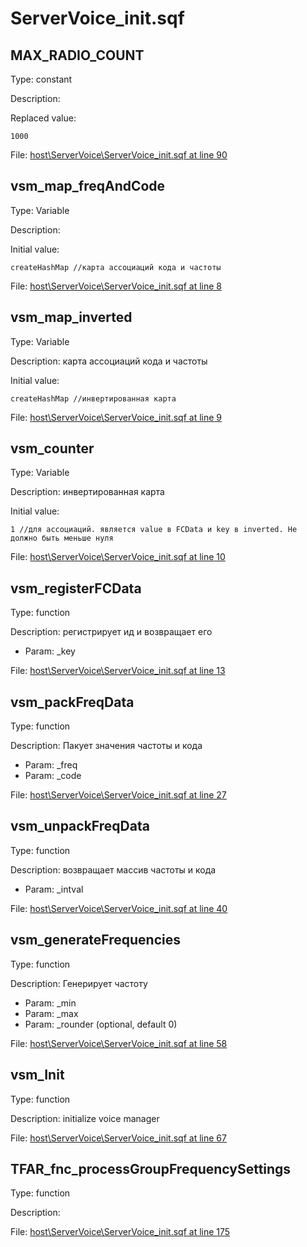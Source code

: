# ServerVoice_init.sqf

## MAX_RADIO_COUNT

Type: constant

Description: 


Replaced value:
```sqf
1000
```
File: [host\ServerVoice\ServerVoice_init.sqf at line 90](../../../Src/host/ServerVoice/ServerVoice_init.sqf#L90)
## vsm_map_freqAndCode

Type: Variable

Description: 


Initial value:
```sqf
createHashMap //карта ассоциаций кода и частоты
```
File: [host\ServerVoice\ServerVoice_init.sqf at line 8](../../../Src/host/ServerVoice/ServerVoice_init.sqf#L8)
## vsm_map_inverted

Type: Variable

Description: карта ассоциаций кода и частоты


Initial value:
```sqf
createHashMap //инвертированная карта
```
File: [host\ServerVoice\ServerVoice_init.sqf at line 9](../../../Src/host/ServerVoice/ServerVoice_init.sqf#L9)
## vsm_counter

Type: Variable

Description: инвертированная карта


Initial value:
```sqf
1 //для ассоциаций. является value в FCData и key в inverted. Не должно быть меньше нуля
```
File: [host\ServerVoice\ServerVoice_init.sqf at line 10](../../../Src/host/ServerVoice/ServerVoice_init.sqf#L10)
## vsm_registerFCData

Type: function

Description: регистрирует ид и возвращает его
- Param: _key

File: [host\ServerVoice\ServerVoice_init.sqf at line 13](../../../Src/host/ServerVoice/ServerVoice_init.sqf#L13)
## vsm_packFreqData

Type: function

Description: Пакует значения частоты и кода
- Param: _freq
- Param: _code

File: [host\ServerVoice\ServerVoice_init.sqf at line 27](../../../Src/host/ServerVoice/ServerVoice_init.sqf#L27)
## vsm_unpackFreqData

Type: function

Description: возвращает массив частоты и кода
- Param: _intval

File: [host\ServerVoice\ServerVoice_init.sqf at line 40](../../../Src/host/ServerVoice/ServerVoice_init.sqf#L40)
## vsm_generateFrequencies

Type: function

Description: Генерирует частоту
- Param: _min
- Param: _max
- Param: _rounder (optional, default 0)

File: [host\ServerVoice\ServerVoice_init.sqf at line 58](../../../Src/host/ServerVoice/ServerVoice_init.sqf#L58)
## vsm_Init

Type: function

Description: initialize voice manager


File: [host\ServerVoice\ServerVoice_init.sqf at line 67](../../../Src/host/ServerVoice/ServerVoice_init.sqf#L67)
## TFAR_fnc_processGroupFrequencySettings

Type: function

Description: 


File: [host\ServerVoice\ServerVoice_init.sqf at line 175](../../../Src/host/ServerVoice/ServerVoice_init.sqf#L175)
